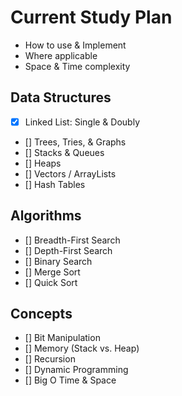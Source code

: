 # Current Study Plan
- How to use & Implement
- Where applicable
- Space & Time complexity

## Data Structures
- [X] Linked List: Single & Doubly
- [] Trees, Tries, & Graphs
- [] Stacks & Queues
- [] Heaps
- [] Vectors / ArrayLists
- [] Hash Tables

## Algorithms
- [] Breadth-First Search
- [] Depth-First Search
- [] Binary Search
- [] Merge Sort
- [] Quick Sort

## Concepts
- [] Bit Manipulation
- [] Memory (Stack vs. Heap)
- [] Recursion
- [] Dynamic Programming
- [] Big O Time & Space